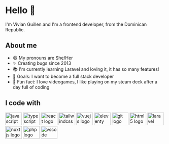 # Hello 👋

I'm Vivian Guillen and I'm a frontend developer, from the Dominican Republic.

## About me

- 😄 My pronouns are She/Her
- ✨ Creating bugs since 2013
- 📚 I'm currently learning Laravel and loving it, it has so many features!
- 🎯 Goals: I want to become a full stack developer
- 🎲 Fun fact: I love videogames, I like playing on my steam deck after a day full of coding

## I code with

<div>
  <img src="https://cdn.jsdelivr.net/gh/devicons/devicon/icons/javascript/javascript-original.svg" height="40" width="52" alt="javascript logo"  />
  <img src="https://cdn.jsdelivr.net/gh/devicons/devicon/icons/typescript/typescript-original.svg" height="40" width="52" alt="typescript logo"  />
  <img src="https://cdn.jsdelivr.net/gh/devicons/devicon/icons/react/react-original.svg" height="40" width="52" alt="react logo"  />
  <img src="https://cdn.jsdelivr.net/gh/devicons/devicon/icons/tailwindcss/tailwindcss-plain.svg" height="40" width="52" alt="tailwindcss logo"  />
  <img src="https://cdn.jsdelivr.net/gh/devicons/devicon/icons/vuejs/vuejs-original.svg" height="40" width="52" alt="vuejs logo"  />
  <img src="https://cdn.jsdelivr.net/gh/devicons/devicon/icons/eleventy/eleventy-original.svg" height="40" width="52" alt="eleventy logo"  />
  <img src="https://cdn.jsdelivr.net/gh/devicons/devicon/icons/git/git-plain.svg" height="40" width="52" alt="git logo"  />
  <img src="https://cdn.jsdelivr.net/gh/devicons/devicon/icons/html5/html5-plain.svg" height="40" width="52" alt="html5 logo"  />
  <img src="https://cdn.jsdelivr.net/gh/devicons/devicon/icons/laravel/laravel-plain.svg" height="40" width="52" alt="laravel logo"  />
  <img src="https://cdn.jsdelivr.net/gh/devicons/devicon/icons/nuxtjs/nuxtjs-original.svg" height="40" width="52" alt="nuxtjs logo"  />
  <img src="https://cdn.jsdelivr.net/gh/devicons/devicon/icons/php/php-plain.svg" height="40" width="52" alt="php logo"  />
  <img src="https://cdn.jsdelivr.net/gh/devicons/devicon/icons/vscode/vscode-original.svg" height="40" width="52" alt="vscode logo"  />
</div>
